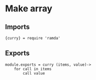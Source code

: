 # Make array

## Imports

	{curry} = require 'ramda'


## Exports

	module.exports = curry (items, value)->
		for call in items
			call value
